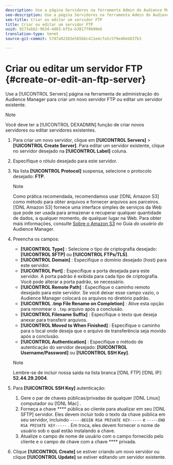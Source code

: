 ```yaml
---
description: Use a página Servidores na ferramenta Admin do Audience Manager para criar um novo servidor FTP ou editar um servidor existente.
seo-description: Use a página Servidores na ferramenta Admin do Audience Manager para criar um novo servidor FTP ou editar um servidor existente.
seo-title: Criar ou editar um servidor FTP
title: Criar ou editar um servidor FTP
uuid: 9273abb2-963d-4d83-bf5a-b3817f0b90e6
translation-type: tm+mt
source-git-commit: 57d7a92265e565b6c411e4cfa5c579e40eb837b3

---
```



# Criar ou editar um servidor FTP {#create-or-edit-an-ftp-server}

Use a [!UICONTROL Servers] página na ferramenta de administração do Audience Manager para criar um novo servidor FTP ou editar um servidor existente.

>[!NOTE]
>
>Você deve ter a [!UICONTROL DEXADMIN] função de criar novos servidores ou editar servidores existentes.

1. Para criar um novo servidor, clique em **[!UICONTROL Servers]** &gt; **[!UICONTROL Create Server]**. Para editar um servidor existente, clique no servidor desejado na **[!UICONTROL Label]** coluna.
1. Especifique o rótulo desejado para este servidor.
1. Na lista **[!UICONTROL Protocol]** suspensa, selecione o protocolo desejado: **FTP**.

   >[!NOTE]
   >
   >Como prática recomendada, recomendamos usar [!DNL Amazon S3] como método para obter arquivos e fornecer arquivos aos parceiros. [!DNL Amazon S3] fornece uma interface simples de serviços da Web que pode ser usada para armazenar e recuperar qualquer quantidade de dados, a qualquer momento, de qualquer lugar na Web. Para obter mais informações, consulte [Sobre o Amazon S3](https://docs.adobe.com/content/help/en/audience-manager/user-guide/reference/amazon-s3.html) no Guia *do usuário do* Audience Manager.

1. Preencha os campos:

   * **[!UICONTROL Type]** : Selecione o tipo de criptografia desejado: **[!UICONTROL SFTP]** ou **[!UICONTROL FTPs/TLS]**.
   * **[!UICONTROL Domain]** : Especifique o domínio desejado (host) para este servidor.
   * **[!UICONTROL Port]** : Especifique a porta desejada para este servidor. A porta padrão é exibida para cada tipo de criptografia. Você pode alterar a porta padrão, se necessário.
   * **[!UICONTROL Remote Path]** : Especifique o caminho remoto desejado para este servidor. Se você deixar esse campo vazio, o Audience Manager colocará os arquivos no diretório padrão.
   * **[!UICONTROL .tmp File Rename on Completion]** : Ative esta opção para renomear o `.tmp` arquivo após a conclusão.
   * **[!UICONTROL Filename Suffix]** : Especifique o texto que deseja anexar para transferir arquivos.
   * **[!UICONTROL Moved to When Finished]** : Especifique o caminho para o local onde deseja que o arquivo de transferência seja movido após a conclusão.
   * **[!UICONTROL Authentication]** : Especifique o método de autenticação do servidor desejado: **[!UICONTROL Username/Password]** ou **[!UICONTROL SSH Key]**.
   >[!NOTE]
   >
   >Lembre-se de incluir nossa saída na lista branca [!DNL FTP] [!DNL IP]: **52.44.29.2004**.

1. Para **[!UICONTROL SSH Key]** autenticação:
   1. Gere o par de chaves públicas/privadas de qualquer [!DNL Linux] computador ou [!DNL Mac] .
   1. Forneça a chave **** pública ao cliente para atualizar em seu [!DNL SFTP] servidor. Eles devem incluir todo o texto da chave pública em seu servidor, incluindo `-----BEGIN RSA PRIVATE KEY-----` e `-----END RSA PRIVATE KEY-----` . Em troca, eles devem fornecer o nome de usuário sob o qual estão instalando a chave.
   1. Atualize o campo de nome de usuário com o campo fornecido pelo cliente e o campo de chave com a chave **** privada.
1. Clique **[!UICONTROL Create]** se estiver criando um novo servidor ou clique **[!UICONTROL Update]** se estiver editando um servidor existente.
